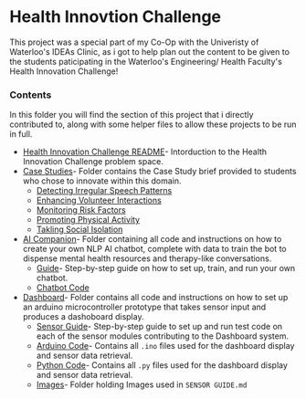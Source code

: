 # Health Innovtion Challenge

This project was a special part of my Co-Op with the Univeristy of Waterloo's IDEAs Clinic, as i got to help plan out the content to be given to the students paticipating in the Waterloo's Engineering/ Health Faculty's Health Innovation Challenge!

### Contents
In this folder you will find the section of this project that i directly contributed to, along with some helper files to allow these projects to be run in full.
* [Health Innovation Challenge README](Health%20Innovation%20Challenge%20README.md)- Intorduction to the Health Innovation Challenge problem space.
* [Case Studies](Case%20Studies)- Folder contains the Case Study brief provided to students who chose to innovate within this domain.
    * [Detecting Irregular Speech Patterns](Case%20Studies/detecting_irregular_speech_pattern.md)
    * [Enhancing Volunteer Interactions](Case%20Studies/enhancing_volunteer_interactions.md)
    * [Monitoring Risk Factors](Case%20Studies/monitoring_risk_factors.md)
    * [Promoting Physical Activity](Case%20Studies/promoting_physical_activity.md)
    * [Takling Social Isolation](Case%20Studies/tackling_social_isolation.md)
* [AI Companion](AI%20Companion)- Folder containing all code and instructions on how to create your own NLP AI chatbot, complete with data to train the bot to dispense mental health resources and therapy-like conversations.
    * [Guide](AI%20Companion/GUIDE.md)- Step-by-step guide on how to set up, train, and run your own chatbot.
    * [Chatbot Code](AI%20Companion/Chatbot_code)
* [Dashboard](Dashboard)- Folder contains all code and instructions on how to set up an arduino microcontroller prototype that takes sensor input and produces a dashoboard display.
    * [Sensor Guide](Dashboard/SENSOR%20GUIDE.md)- Step-by-step guide to set up and run test code on each of the sensor modules contributing to the Dashboard system.
    * [Arduino Code](Dashboard/Arduino%20Code)- Contains all ```.ino``` files used for the dashboard display and sensor data retrieval. 
    * [Python Code](Dashboard/Python%20Code)- Contains all ```.py``` files used for the dashboard display and sensor data retrieval. 
    * [Images](Dashboard/Images)- Folder holding Images used in ```SENSOR GUIDE.md```


